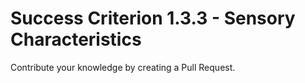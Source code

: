# Success Criterion 1.3.3 - Sensory Characteristics

Contribute your knowledge by creating a Pull Request.
